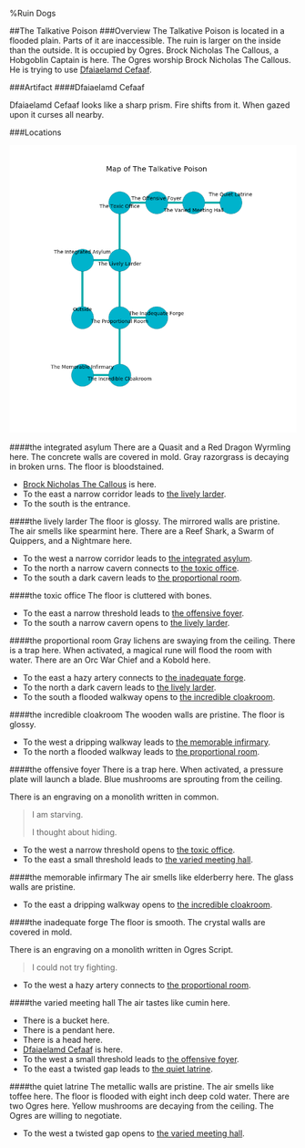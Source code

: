 %Ruin Dogs

##The Talkative Poison
###Overview
The Talkative Poison is located in a flooded plain. Parts of it are inaccessible. The ruin is larger on the inside than the outside. It is occupied by Ogres. <a name="Brock-Nicholas-The-Callous"></a>Brock Nicholas The Callous, a Hobgoblin Captain is here. The Ogres worship Brock Nicholas The Callous. He  is trying to use [Dfaiaelamd Cefaaf](#Dfaiaelamd-Cefaaf). 



###Artifact
####<a name="Dfaiaelamd-Cefaaf"></a>Dfaiaelamd Cefaaf


Dfaiaelamd Cefaaf looks like a sharp prism. Fire shifts from it. When gazed upon it curses all nearby. 





###Locations


![](../v2/images/The-Talkative-Poison.png)

####<a name="the-integrated-asylum"></a>the integrated asylum
There are a Quasit and a Red Dragon Wyrmling here. The concrete walls are covered in mold. Gray razorgrass is decaying in broken urns. The floor is bloodstained. 



* [Brock Nicholas The Callous](#Brock-Nicholas-The-Callous) is here.
* To the east a narrow corridor leads to [the lively larder](#the-lively-larder).
* To the south is the entrance.


####<a name="the-lively-larder"></a>the lively larder
The floor is glossy. The mirrored walls are pristine. The air smells like spearmint here. There are a Reef Shark, a Swarm of Quippers, and a Nightmare here. 



* To the west a narrow corridor leads to [the integrated asylum](#the-integrated-asylum).
* To the north a narrow cavern connects to [the toxic office](#the-toxic-office).
* To the south a dark cavern leads to [the proportional room](#the-proportional-room).


####<a name="the-toxic-office"></a>the toxic office
The floor is cluttered with bones. 



* To the east a narrow threshold leads to [the offensive foyer](#the-offensive-foyer).
* To the south a narrow cavern opens to [the lively larder](#the-lively-larder).


####<a name="the-proportional-room"></a>the proportional room
Gray lichens are swaying from the ceiling. There is a trap here. When activated, a magical rune will flood the room with water. There are an Orc War Chief and a Kobold here. 



* To the east a hazy artery connects to [the inadequate forge](#the-inadequate-forge).
* To the north a dark cavern leads to [the lively larder](#the-lively-larder).
* To the south a flooded walkway opens to [the incredible cloakroom](#the-incredible-cloakroom).


####<a name="the-incredible-cloakroom"></a>the incredible cloakroom
The wooden walls are pristine. The floor is glossy. 



* To the west a dripping walkway leads to [the memorable infirmary](#the-memorable-infirmary).
* To the north a flooded walkway leads to [the proportional room](#the-proportional-room).


####<a name="the-offensive-foyer"></a>the offensive foyer
There is a trap here. When activated, a pressure plate will launch a blade. Blue mushrooms are sprouting from the ceiling. 

There is an engraving on a monolith written in common. 

> I am starving.
>
> I thought about hiding.
>


* To the west a narrow threshold opens to [the toxic office](#the-toxic-office).
* To the east a small threshold leads to [the varied meeting hall](#the-varied-meeting-hall).


####<a name="the-memorable-infirmary"></a>the memorable infirmary
The air smells like elderberry here. The glass walls are pristine. 



* To the east a dripping walkway opens to [the incredible cloakroom](#the-incredible-cloakroom).


####<a name="the-inadequate-forge"></a>the inadequate forge
The floor is smooth. The crystal walls are covered in mold. 

There is an engraving on a monolith written in Ogres Script. 

> I could not try fighting.
>


* To the west a hazy artery connects to [the proportional room](#the-proportional-room).


####<a name="the-varied-meeting-hall"></a>the varied meeting hall
The air tastes like cumin here. 



* There is a bucket here.
* There is a pendant here.
* There is a head here.
* [Dfaiaelamd Cefaaf](#Dfaiaelamd-Cefaaf) is here.
* To the west a small threshold leads to [the offensive foyer](#the-offensive-foyer).
* To the east a twisted gap leads to [the quiet latrine](#the-quiet-latrine).


####<a name="the-quiet-latrine"></a>the quiet latrine
The metallic walls are pristine. The air smells like toffee here. The floor is flooded with eight inch deep cold water. There are two Ogres here. Yellow mushrooms are decaying from the ceiling. The Ogres are willing to negotiate. 



* To the west a twisted gap opens to [the varied meeting hall](#the-varied-meeting-hall).


